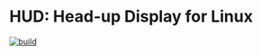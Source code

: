 # HUD: Head-up Display for Linux

[![build](https://github.com/fengye87/hud/actions/workflows/build.yml/badge.svg)](https://github.com/fengye87/hud/actions/workflows/build.yml)
